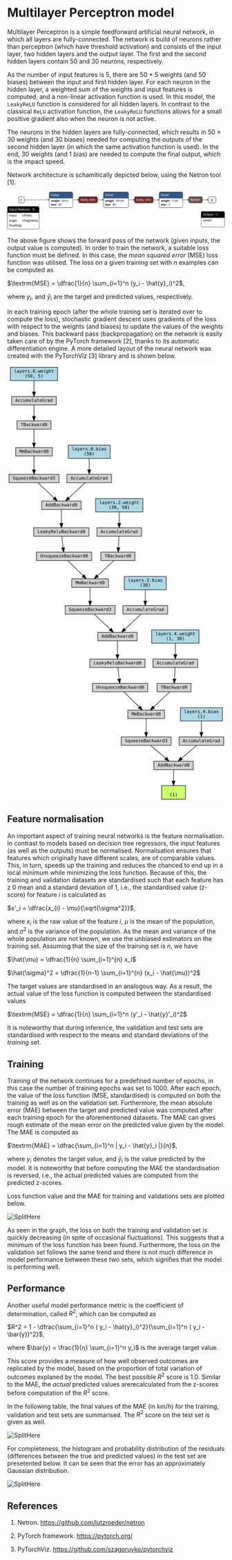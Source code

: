 # Multilayer Perceptron model

Multilayer Perceptron is a simple feedforward artificial neural network, in which all layers are fully-connected.
The network is build of neurons rather than perceptron (which have threshold activation) and consists of the input layer, two hidden layers and the output layer. The first and the second hidden layers contain 50 and 30 neurons, respectively.

As the number of input features is 5, there are 50 $\times$ 5 weights (and 50 biases) between the input and first hidden layer. For each neuron in the hidden layer, a weighted sum of the weights and input features is computed, and a non-linear activation function is used. In this model, the `LeakyReLU` function is considered for all hidden layers. In contrast to the classical `ReLU` activation function, the `LeakyReLU` functions allows for a small positive gradient also when the neuron is not active.

The neurons in the hidden layers are fully-connected, which results in 50 $\times$ 30 weights (and 30 biases) needed for computing the outputs of the second hidden layer (in which the same activation function is used). In the end, $30$ weights (and $1$ bias) are needed to compute the final output, which is the impact speed.

Network architecture is schamitically depicted below, using the Netron tool [1].

![Split](../img/mlpModel_netron.png)

The above figure shows the forward pass of the network (given inputs, the output value is computed). In order to train the network, a suitable loss function must be defined. In this case, the *mean squared error* (MSE) loss function was utilised. The loss on a given training set with $n$ examples can be computed as

$\textrm{MSE} = \dfrac{1}{n} \sum_{i=1}^n (y_i - \hat{y}_i)^2$,

where $y_i$, and $\hat{y}_i$ are the target and predicted values, respectively.

In each training epoch (after the whole training set is iterated over to compute the loss), stochastic gradient descent uses gradients of the loss with respect to the weights (and biases) to update the values of the weights and biases. This backward pass (backpropagation) on the network is easily taken care of by the PyTorch framework [2], thanks to its automatic differentiation engine. A more detailed layout of the neural network was created with the PyTorchViz [3] library and is shown below.

![Split](../img/mlpModel_torchviz.png)

## Feature normalisation

An important aspect of training neural networks is the feature normalisation. In contrast to models based on decision tree regressors, the input features (as well as the outputs) must be normalised.
Normalisation ensures that features which originally have different scales, are of comparable values. This, in turn, speeds up the training and reduces the chanced to end up in a local minimum while minimizing the loss function.
Because of this, the training and validation datasets are standardised such that each feature has z 0 mean and a standard deviation of 1, i.e., the standardised value (z-score) for feature $i$ is calculated as

$x'_i = \dfrac{x_{i} - \mu}{\sqrt{\sigma^2}}$,

where $x_i$ is the raw value of the feature $i$, $\mu$ is the mean of the population, and $\sigma^2$ is the variance of the population.
As the mean and variance of the whole population are not known, we use the unbiased estimators on the training set. Assuming that the size of the training set is $n$, we have

$\hat{\mu} = \dfrac{1}{n} \sum_{i=1}^{n} x_i$

$\hat{\sigma}^2 = \dfrac{1}{n-1} \sum_{i=1}^{n} (x_i - \hat{\mu})^2$

The target values are standardised in an analogous way.
As a result, the actual value of the loss function is computed between the standardised values

$\textrm{MSE} = \dfrac{1}{n} \sum_{i=1}^n (y'_i - \hat{y}'_i)^2$

It is noteworthy that during inference, the validation and test sets are standardised with respect to the means and standard deviations of the *training* set.
## Training
Training of the network continues for a predefined number of epochs, in this case the number of training epochs was set to 1000.
After each epoch, the value of the loss function (MSE, standardised) is computed on both the training as well as on the validation set.
Furthermore, the mean absolute error (MAE) between the target and predicted value was computed after each training epoch for the aforementioned datasets.
The MAE can gives rough estimate of the mean error on the predicted value given by the model.
The MAE is computed as

$\textrm{MAE} = \dfrac{\sum_{i=1}^n | y_i - \hat{y}_i |}{n}$,

where $y_i$ denotes the target value, and $\hat{y}_i$ is the value predicted by the model. It is noteworthy that before computing the MAE the standardisation is reversed, i.e., the actual predicted values are computed from the predicted z-scores.

Loss function value and the MAE for training and validations sets are plotted below.

![SplitHere]()

As seen in the graph, the loss on both the training and validation set is quickly decreasing (in spite of occasional fluctuations). This suggests that a minimum of the loss function has been found. Furthermore, the loss on the validation set follows the same trend and there is not much difference in model performance between these two sets, which signifies that the model is performing well.
## Performance
Another useful model performance metric is the coefficient of determination, called $R^2$, which can be computed as

$R^2 = 1 - \dfrac{\sum_{i=1}^n ( y_i - \hat{y}_i)^2}{\sum_{i=1}^n ( y_i - \bar{y})^2}$,

where $\bar{y} = \frac{1}{n} \sum_{i=1}^n y_i$ is the average target value.

This score provides a measure of how well observed outcomes are replicated by the model, based on the proportion of total variation of outcomes explaned by the model.
The best possible $R^2$ score is $1.0$.
Similar to the MAE, the *actual* predicted values arerecalculated from the z-scores before computation of the $R^2$ score.

In the following table, the final values of the MAE (in km/h) for the training, validation and test sets are summarised. The $R^2$ score on the test set is given as well.

![SplitHere]()

For completeness, the histogram and probability distribution of the residuals (differences between the true and predicted values) in the test set are presetented below. It can be seen that the error has an approximately Gaussian distribution.

![SplitHere]()

## References

1. Netron. https://github.com/lutzroeder/netron

2. PyTorch framework. https://pytorch.org/

3. PyTorchViz. https://github.com/szagoruyko/pytorchviz